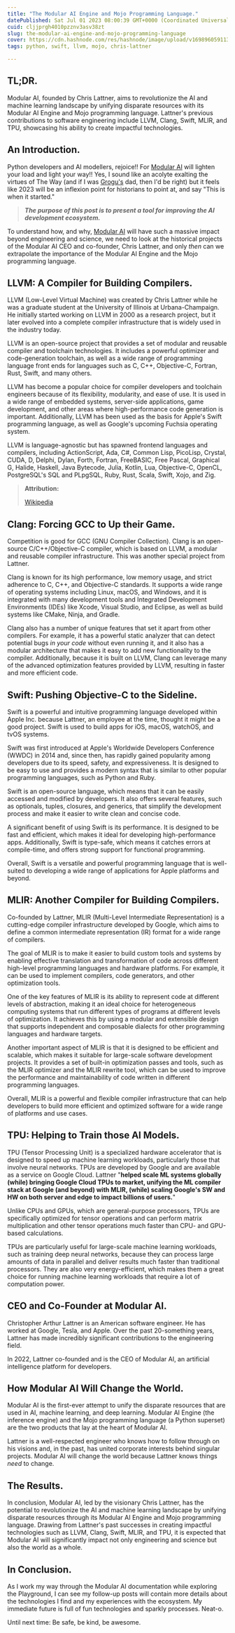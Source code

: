 ```yaml
---
title: "The Modular AI Engine and Mojo Programming Language."
datePublished: Sat Jul 01 2023 08:00:39 GMT+0000 (Coordinated Universal Time)
cuid: cljjprgh4010pzznv3asv38zt
slug: the-modular-ai-engine-and-mojo-programming-language
cover: https://cdn.hashnode.com/res/hashnode/image/upload/v1698960591135/02f5c875-9d80-4ff9-b6a8-542a935ae8ff.png
tags: python, swift, llvm, mojo, chris-lattner

---
```


## TL;DR.

Modular AI, founded by Chris Lattner, aims to revolutionize the AI and machine learning landscape by unifying disparate resources with its Modular AI Engine and Mojo programming language. Lattner's previous contributions to software engineering include LLVM, Clang, Swift, MLIR, and TPU, showcasing his ability to create impactful technologies.

## An Introduction.

Python developers and AI modellers, rejoice!! For [Modular AI](https://www.modular.com/) will lighten your load and light your way!! Yes, I sound like an acolyte exalting the virtues of The Way (and if I was [Grogu's](https://en.wikipedia.org/wiki/Grogu) dad, then I'd be right) but it feels like 2023 will be an inflexion point for historians to point at, and say "This is when it started."

> ***The purpose of this post is to present a tool for improving the AI development ecosystem.***

To understand how, and why, [Modular AI](https://www.modular.com/) will have such a massive impact beyond engineering and science, we need to look at the historical projects of the Modular AI CEO and co-founder, Chris Lattner, and only *then* can we extrapolate the importance of the Modular AI Engine and the Mojo programming language.

## LLVM: A Compiler for Building Compilers.

LLVM (Low-Level Virtual Machine) was created by Chris Lattner while he was a graduate student at the University of Illinois at Urbana-Champaign. He initially started working on LLVM in 2000 as a research project, but it later evolved into a complete compiler infrastructure that is widely used in the industry today.

LLVM is an open-source project that provides a set of modular and reusable compiler and toolchain technologies. It includes a powerful optimizer and code-generation toolchain, as well as a wide range of programming language front ends for languages such as C, C++, Objective-C, Fortran, Rust, Swift, and many others.

LLVM has become a popular choice for compiler developers and toolchain engineers because of its flexibility, modularity, and ease of use. It is used in a wide range of embedded systems, server-side applications, game development, and other areas where high-performance code generation is important. Additionally, LLVM has been used as the basis for Apple's Swift programming language, as well as Google's upcoming Fuchsia operating system.

LLVM is language-agnostic but has spawned frontend languages and compilers, including ActionScript, Ada, C#, Common Lisp, PicoLisp, Crystal, CUDA, D, Delphi, Dylan, Forth, Fortran, FreeBASIC, Free Pascal, Graphical G, Halide, Haskell, Java Bytecode, Julia, Kotlin, Lua, Objective-C, OpenCL, PostgreSQL's SQL and PLpgSQL, Ruby, Rust, Scala, Swift, Xojo, and Zig.

> **Attribution:**
> 
> [Wikipedia](https://en.wikipedia.org/wiki/LLVM#:~:text=Originally%20implemented%20for%20C%20and,%2C%20Crystal%2C%20CUDA%2C%20D%2C)

## Clang: Forcing GCC to Up their Game.

Competition is good for GCC (GNU Compiler Collection). Clang is an open-source C/C++/Objective-C compiler, which is based on LLVM, a modular and reusable compiler infrastructure. This was another special project from Lattner.

Clang is known for its high performance, low memory usage, and strict adherence to C, C++, and Objective-C standards. It supports a wide range of operating systems including Linux, macOS, and Windows, and it is integrated with many development tools and Integrated Development Environments (IDEs) like Xcode, Visual Studio, and Eclipse, as well as build systems like CMake, Ninja, and Gradle.

Clang also has a number of unique features that set it apart from other compilers. For example, it has a powerful static analyzer that can detect potential bugs *in your code* without even running it, and it also has a modular architecture that makes it easy to add new functionality to the compiler. Additionally, because it is built on LLVM, Clang can leverage many of the advanced optimization features provided by LLVM, resulting in faster and more efficient code.

## Swift: Pushing Objective-C to the Sideline.

Swift is a powerful and intuitive programming language developed within Apple Inc. because Lattner, an employee at the time, thought it might be a good project. Swift is used to build apps for iOS, macOS, watchOS, and tvOS systems.

Swift was first introduced at Apple's Worldwide Developers Conference (WWDC) in 2014 and, since then, has rapidly gained popularity among developers due to its speed, safety, and expressiveness. It is designed to be easy to use and provides a modern syntax that is similar to other popular programming languages, such as Python and Ruby.

Swift is an open-source language, which means that it can be easily accessed and modified by developers. It also offers several features, such as optionals, tuples, closures, and generics, that simplify the development process and make it easier to write clean and concise code.

A significant benefit of using Swift is its performance. It is designed to be fast and efficient, which makes it ideal for developing high-performance apps. Additionally, Swift is type-safe, which means it catches errors at compile-time, and offers strong support for functional programming.

Overall, Swift is a versatile and powerful programming language that is well-suited to developing a wide range of applications for Apple platforms and beyond.

## MLIR: Another Compiler for Building Compilers.

Co-founded by Lattner, MLIR (Multi-Level Intermediate Representation) is a cutting-edge compiler infrastructure developed by Google, which aims to define a common intermediate representation (IR) format for a wide range of compilers.

The goal of MLIR is to make it easier to build custom tools and systems by enabling effective translation and transformation of code across different high-level programming languages and hardware platforms. For example, it can be used to implement compilers, code generators, and other optimization tools.

One of the key features of MLIR is its ability to represent code at different levels of abstraction, making it an ideal choice for heterogeneous computing systems that run different types of programs at different levels of optimization. It achieves this by using a modular and extensible design that supports independent and composable dialects for other programming languages and hardware targets.

Another important aspect of MLIR is that it is designed to be efficient and scalable, which makes it suitable for large-scale software development projects. It provides a set of built-in optimization passes and tools, such as the MLIR optimizer and the MLIR rewrite tool, which can be used to improve the performance and maintainability of code written in different programming languages.

Overall, MLIR is a powerful and flexible compiler infrastructure that can help developers to build more efficient and optimized software for a wide range of platforms and use cases.

## TPU: Helping to Train those AI Models.

TPU (Tensor Processing Unit) is a specialized hardware accelerator that is designed to speed up machine learning workloads, particularly those that involve neural networks. TPUs are developed by Google and are available as a service on Google Cloud. Lattner "**helped scale ML systems globally (while) bringing Google Cloud TPUs to market, unifying the ML compiler stack at Google (and beyond) with MLIR, (while) scaling Google's SW and HW on both server and edge to impact billions of users.**"

Unlike CPUs and GPUs, which are general-purpose processors, TPUs are specifically optimized for tensor operations and can perform matrix multiplication and other tensor operations much faster than CPU- and GPU-based calculations.

TPUs are particularly useful for large-scale machine learning workloads, such as training deep neural networks, because they can process large amounts of data in parallel and deliver results much faster than traditional processors. They are also very energy-efficient, which makes them a great choice for running machine learning workloads that require a lot of computation power.

## CEO and Co-Founder at Modular AI.

Christopher Arthur Lattner is an American software engineer. He has worked at Google, Tesla, and Apple. Over the past 20-something years, Lattner has made incredibly significant contributions to the engineering field.

In 2022, Lattner co-founded and is the CEO of Modular AI, an artificial intelligence platform for developers.

## How Modular AI Will Change the World.

Modular AI is the first-ever attempt to unify the disparate resources that are used in AI, machine learning, and deep learning. Modular AI Engine (the inference engine) and the Mojo programming language (a Python superset) are the two products that lay at the heart of Modular AI.

Lattner is a well-respected engineer who knows how to follow through on his visions and, in the past, has united corporate interests behind singular projects. Modular AI will change the world because Lattner knows things *need* to change.

## The Results.

In conclusion, Modular AI, led by the visionary Chris Lattner, has the potential to revolutionize the AI and machine learning landscape by unifying disparate resources through its Modular AI Engine and Mojo programming language. Drawing from Lattner's past successes in creating impactful technologies such as LLVM, Clang, Swift, MLIR, and TPU, it is expected that Modular AI will significantly impact not only engineering and science but also the world as a whole.

## In Conclusion.

As I work my way through the Modular AI documentation while exploring the Playground, I can see my follow-up posts will contain more details about the technologies I find and my experiences with the ecosystem. My immediate future is full of fun technologies and sparkly processes. Neat-o.

Until next time: Be safe, be kind, be awesome.